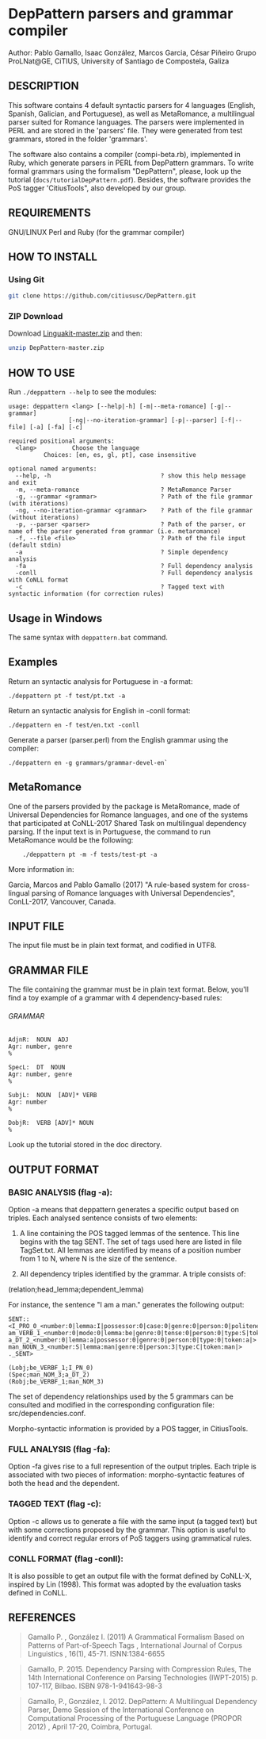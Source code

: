 # DepPattern parsers and grammar compiler

Author: 
Pablo Gamallo, Isaac González, Marcos Garcia, César Piñeiro 
Grupo ProLNat@GE, CiTIUS, 
University of Santiago de Compostela, 
Galiza


## DESCRIPTION
This software contains 4 default syntactic parsers for 4 languages (English, Spanish, Galician, and Portuguese), as well as MetaRomance, a multilingual parser suited for Romance languages. The parsers were implemented in PERL and are stored in the 'parsers' file. They were generated from test grammars, stored in the folder 'grammars'. 

The software also contains a compiler (compi-beta.rb), implemented in Ruby, which generate parsers in PERL from DepPattern grammars. To write formal grammars using the formalism "DepPattern", please, look up the tutorial (`docs/tutorialDepPattern.pdf`). 
Besides, the software provides the PoS tagger 'CitiusTools", also developed by our group.


## REQUIREMENTS
GNU/LINUX
Perl and Ruby (for the grammar compiler) 


## HOW TO INSTALL
### Using Git

```bash
git clone https://github.com/citiususc/DepPattern.git
```

### ZIP Download

Download [Linguakit-master.zip](https://github.com/citiususc/DepPattern/archive/master.zip) and then: 

```bash
unzip DepPattern-master.zip
```


## HOW TO USE
Run `./deppattern --help` to see the modules:

```
usage: deppattern <lang> [--help|-h] [-m|--meta-romance] [-g|--grammar] 
       		  	 [-ng|--no-iteration-grammar] [-p|--parser] [-f|--file] [-a] [-fa] [-c]

required positional arguments:
  <lang>          Choose the language 
		  Choices: [en, es, gl, pt], case insensitive

optional named arguments:
  --help, -h                               ? show this help message and exit
  -m, --meta-romance                       ? MetaRomance Parser
  -g, --grammar <grammar>                  ? Path of the file grammar (with iterations)
  -ng, --no-iteration-grammar <grammar>    ? Path of the file grammar (without iterations)
  -p, --parser <parser>                    ? Path of the parser, or name of the parser generated from grammar (i.e. metaromance)
  -f, --file <file>                        ? Path of the file input (default stdin)
  -a                                       ? Simple dependency analysis
  -fa                                      ? Full dependency analysis
  -conll                                   ? Full dependency analysis with CoNLL format
  -c                                       ? Tagged text with syntactic information (for correction rules)
```

## Usage in Windows

The same syntax with `deppattern.bat` command.


## Examples

Return an syntactic analysis for Portuguese in -a format:
```
./deppattern pt -f test/pt.txt -a
```

Return an syntactic analysis for English in -conll format:
```
./deppattern en -f test/en.txt -conll
```

Generate a parser (parser.perl) from the English grammar using the compiler:

```
./deppattern en -g grammars/grammar-devel-en`
```

## MetaRomance
One of the parsers provided by the package is MetaRomance, made of Universal Dependencies for Romance languages, and one of the systems that participated at CoNLL-2017 Shared Task on multilingual dependency parsing. If the input text is in Portuguese, the command to run MetaRomance would be the following:

```
    ./deppattern pt -m -f tests/test-pt -a
```
More information in:

Garcia, Marcos and Pablo Gamallo (2017) "A rule-based system for cross-lingual parsing of Romance languages with Universal Dependencies", ConLL-2017, Vancouver, Canada.


## INPUT FILE
The input file must be in plain text format, and codified in UTF8.


## GRAMMAR FILE
The file containing the grammar must be in plain text format. 
Below, you'll find a toy example of a grammar with 4 dependency-based rules:


###### GRAMMAR #########
```
AdjnR:  NOUN  ADJ
Agr: number, genre
%

SpecL:  DT  NOUN 
Agr: number, genre
%

SubjL:  NOUN  [ADV]* VERB
Agr: number
%

DobjR:  VERB [ADV]* NOUN
%
```


Look up the tutorial stored in the doc directory.


## OUTPUT FORMAT 
### BASIC ANALYSIS (flag -a):
Option -a means that deppattern generates a specific output based on triples. Each analysed sentence consists of two elements:

1. A line containing the POS tagged lemmas of the sentence. This line begins with the tag SENT. The set of tags used here are listed in file TagSet.txt. All lemmas are identified by means of a position number from 1 to N, where N is the size of the sentence.

2. All dependency triples identified by the grammar. A triple consists of:

(relation;head_lemma;dependent_lemma)

For instance, the sentence "I am a man." generates the following output:

```
SENT::<I_PRO_0_<number:0|lemma:I|possessor:0|case:0|genre:0|person:0|politeness:0|type:P|token:I|> am_VERB_1_<number:0|mode:0|lemma:be|genre:0|tense:0|person:0|type:S|token:am|> a_DT_2_<number:0|lemma:a|possessor:0|genre:0|person:0|type:0|token:a|> man_NOUN_3_<number:S|lemma:man|genre:0|person:3|type:C|token:man|> ._SENT>

(Lobj;be_VERBF_1;I_PN_0)
(Spec;man_NOM_3;a_DT_2)
(Robj;be_VERBF_1;man_NOM_3)
```

The set of dependency relationships used by the 5 grammars can be consulted and modified in the corresponding configuration file: src/dependencies.conf.

Morpho-syntactic information is provided by a POS tagger, in CitiusTools. 

### FULL ANALYSIS (flag -fa):
Option -fa gives rise to a full represention of the output triples. Each triple is associated with two pieces of information: morpho-syntactic features of both the head and the dependent. 


### TAGGED TEXT (flag -c):
Option -c allows us to generate a file with the same input (a tagged text) but with some corrections proposed by the grammar. This option is useful to identify and correct regular errors of PoS taggers using grammatical rules. 

### CONLL FORMAT (flag -conll):
It is also possible to get an output file with the format defined by CoNLL-X, inspired by Lin (1998). This format was adopted by the evaluation tasks defined in CoNLL.

## REFERENCES
>Gamallo P. , González I. (2011) A Grammatical Formalism Based on Patterns of Part-of-Speech Tags , International Journal of Corpus Linguistics , 16(1), 45-71. ISNN:1384-6655 

>Gamallo, P. 2015. Dependency Parsing with Compression Rules, The 14th International Conference on Parsing Technologies (IWPT-2015) p. 107-117, Bilbao. ISBN 978-1-941643-98-3 

>Gamallo, P., González, I. 2012. DepPattern: A Multilingual Dependency Parser, Demo Session of the International Conference on Computational Processing of the Portuguese Language (PROPOR 2012) , April 17-20, Coimbra, Portugal. 



	
